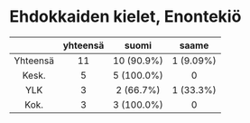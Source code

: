 # Ehdokkaiden kielet, Enontekiö

| |yhteensä|suomi|saame|
|:---:|:---:|:---:|:---:|
|Yhteensä|11|10 (90.9%)|1 (9.09%)|
|Kesk.|5|5 (100.0%)|0|
|YLK|3|2 (66.7%)|1 (33.3%)|
|Kok.|3|3 (100.0%)|0|

